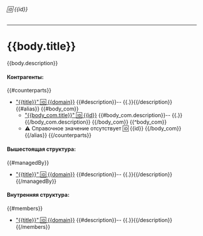 ###### :id: {{id}}

---
# {{body.title}} 

{{body.description}}

#### Контрагенты:
{{#counterparts}}
* ["{{title}}" :id: {{domain}}](/entities/seaf.ba.parties/party_summary?domain={{domain}}) {{#description}}-- {{.}}{{/description}}
{{#alias}}
{{#body_com}}
    * ["{{body_com.title}}" :id: {{id}}](/entities/seaf.ba.parties/party_summary?domain={{id}}) {{#body_com.description}}-- {{.}}{{/body_com.description}}
{{/body_com}} 
{{^body_com}}
    * :warning: Справочное значение отсутствует :id: {{id}}
{{/body_com}}
{{/alias}}
{{/counterparts}}


#### Вышестоящая структура:
{{#managedBy}}
* ["{{title}}" :id: {{domain}}](/entities/seaf.ba.parties/party_summary?domain={{domain}}) {{#description}}-- {{.}}{{/description}}
{{/managedBy}}

#### Внутренняя структура:
{{#members}}
* ["{{title}}" :id: {{domain}}](/entities/seaf.ba.parties/party_summary?domain={{domain}}) {{#description}}-- {{.}}{{/description}}
{{/members}}

